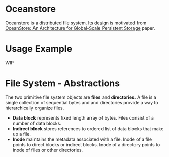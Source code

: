 # Oceanstore

Oceanstore is a distributed file system. Its design is motivated from <a href="http://www.cs.cornell.edu/~hweather/Oceanstore/asplos00.pdf">OceanStore: An Architecture for Global-Scale Persistent Storage</a> paper. 

# Usage Example
WIP

# File System - Abstractions
The two primitive file system objects are <b>files</b> and <b>directories</b>. A file is a single collection of sequential bytes and and directories provide a way to hierarchically organize files. 
* <b>Data block</b> represents fixed length array of bytes. Files consist of a number of data blocks.
* <b>Indirect block</b> stores references to ordered list of data blocks that make up a file.
* <b>Inode</b> maintains the metadata associated with a file. Inode of a file points to direct blocks or indirect blocks. Inode of a directory points to inode of files or other directories.
